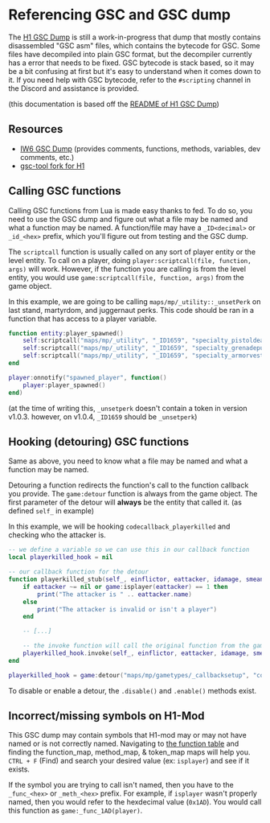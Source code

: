 # Referencing GSC and GSC dump

The [H1 GSC Dump](https://github.com/mjkzy/h1-gsc-dump) is still a work-in-progress that dump that mostly contains disassembled "GSC asm" files, which contains the bytecode for GSC. Some files have decompiled into plain GSC format, but the decompiler currently has a error that needs to be fixed. GSC bytecode is stack based, so it may be a bit confusing at first but it's easy to understand when it comes down to it. If you need help with GSC bytecode, refer to the `#scripting` channel in the Discord and assistance is provided.

(this documentation is based off the [README of H1 GSC Dump](https://github.com/mjkzy/h1-gsc-dump/blob/main/README.md))

## Resources

- [IW6 GSC Dump](https://github.com/mjkzy/iw6-gsc-dump) (provides comments, functions, methods, variables, dev comments, etc.)
- [gsc-tool fork for H1](https://github.com/mjkzy/gsc-tool-h1/tree/h1-symbols)

## Calling GSC functions

Calling GSC functions from Lua is made easy thanks to fed. To do so, you need to use the GSC dump and figure out what a file may be named and what a function may be named. A function/file may have a `_ID<decimal>` or `_id_<hex>` prefix, which you'll figure out from testing and the GSC dump.

The `scriptcall` function is usually called on any sort of player entity or the level entity. To call on a player, doing `player:scriptcall(file, function, args)` will work. However, if the function you are calling is from the level entity, you would use `game:scriptcall(file, function, args)` from the game object.

In this example, we are going to be calling `maps/mp/_utility::_unsetPerk` on last stand, martyrdom, and juggernaut perks. This code should be ran in a function that has access to a player variable.
```lua
function entity:player_spawned()
    self:scriptcall("maps/mp/_utility", "_ID1659", "specialty_pistoldeath")
    self:scriptcall("maps/mp/_utility", "_ID1659", "specialty_grenadepulldeath")
    self:scriptcall("maps/mp/_utility", "_ID1659", "specialty_armorvest")
end

player:onnotify("spawned_player", function()
    player:player_spawned()
end)
```
(at the time of writing this, `_unsetperk` doesn't contain a token in version v1.0.3. however, on v1.0.4, `_ID1659` should be `_unsetperk`)

## Hooking (detouring) GSC functions

Same as above, you need to know what a file may be named and what a function may be named.

Detouring a function redirects the function's call to the function callback you provide. The `game:detour` function is always from the game object. The first parameter of the detour will **always** be the entity that called it. (as defined `self_` in example)

In this example, we will be hooking `codecallback_playerkilled` and checking who the attacker is.
```lua
-- we define a variable so we can use this in our callback function
local playerkilled_hook = nil

-- our callback function for the detour
function playerkilled_stub(self_, einflictor, eattacker, idamage, smeansofdeath, sweapon, vdir, shitloc, timeoffset, deathanimduration)
    if eattacker ~= nil or game:isplayer(eattacker) == 1 then
        print("The attacker is " .. eattacker.name)
    else
        print("The attacker is invalid or isn't a player")
    end

    -- [...]

    -- the invoke function will call the original function from the game's stock GSC. we can modify parameters here too!
    playerkilled_hook.invoke(self_, einflictor, eattacker, idamage, smeansofdeath, sweapon, vdir, shitloc, timeoffset, deathanimduration)
end

playerkilled_hook = game:detour("maps/mp/gametypes/_callbacksetup", "codecallback_playerkilled", playerkilled_stub)
```

To disable or enable a detour, the `.disable()` and `.enable()` methods exist.

## Incorrect/missing symbols on H1-Mod

This GSC dump may contain symbols that H1-mod may or may not have named or is not correctly named. Navigating to [the function table](https://github.com/h1-mod/h1-mod/blob/develop/src/client/game/scripting/function_tables.cpp) and finding the function_map, method_map, & token_map maps will help you. `CTRL + F` (Find) and search your desired value (ex: `isplayer`) and see if it exists.

If the symbol you are trying to call isn't named, then you have to the `_func_<hex>` or `_meth_<hex>` prefix. For example, if `isplayer` wasn't properly named, then you would refer to the hexdecimal value (`0x1AD`). You would call this function as `game:_func_1AD(player)`.
